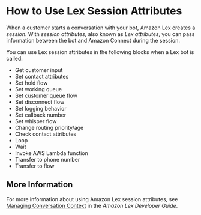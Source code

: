 # How to Use Lex Session Attributes<a name="how-to-use-session-attributes"></a>

When a customer starts a conversation with your bot, Amazon Lex creates a *session*\. With *session attributes*, also known as *Lex attributes*, you can pass information between the bot and Amazon Connect during the session\.

You can use Lex session attributes in the following blocks when a Lex bot is called:
+ Get customer input
+ Set contact attributes
+ Set hold flow
+ Set working queue
+ Set customer queue flow
+ Set disconnect flow
+ Set logging behavior
+ Set callback number
+ Set whisper flow
+ Change routing priority/age
+ Check contact attributes
+ Loop
+ Wait
+ Invoke AWS Lambda function
+ Transfer to phone number
+ Transfer to flow

## More Information<a name="more-info-attributes"></a>

For more information about using Amazon Lex session attributes, see [Managing Conversation Context](https://docs.aws.amazon.com/lex/latest/dg/context-mgmt.html) in the *Amazon Lex Developer Guide*\.